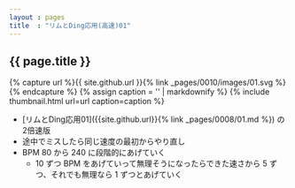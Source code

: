 ```yaml
---
layout : pages
title  : "リムとDing応用(高速)01"
---
```


## {{ page.title }}

{% capture url %}{{ site.github.url }}{% link _pages/0010/images/01.svg %}{% endcapture %}
{% assign caption = '' | markdownify %}
{% include thumbnail.html url=url caption=caption %}

* [リムとDing応用01]({{site.github.url}}{% link _pages/0008/01.md %}) の2倍速版
* 途中でミスしたら同じ速度の最初からやり直し
* BPM 80 から 240 に段階的にあげていく
  * 10 ずつ BPM をあげていって無理そうになったらできた速さから 5 ずつ、それでも無理なら 1 ずつとあげていく
